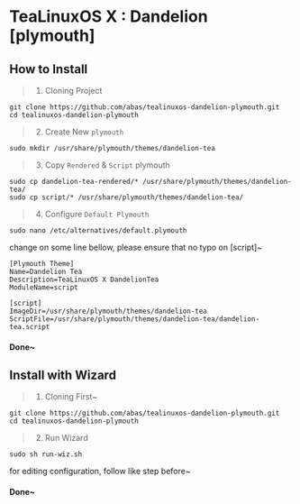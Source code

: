 # TeaLinuxOS X : Dandelion [plymouth]

## How to Install
> 1. Cloning Project

```
git clone https://github.com/abas/tealinuxos-dandelion-plymouth.git
cd tealinuxos-dandelion-plymouth
```

> 2. Create New `plymouth`

```
sudo mkdir /usr/share/plymouth/themes/dandelion-tea
```

> 3. Copy `Rendered` & `Script` plymouth

```
sudo cp dandelion-tea-rendered/* /usr/share/plymouth/themes/dandelion-tea/
sudo cp script/* /usr/share/plymouth/themes/dandelion-tea/
```

> 4. Configure `Default Plymouth`

```
sudo nano /etc/alternatives/default.plymouth
```

change on some line bellow, please ensure that no typo on [script]~
```
[Plymouth Theme]
Name=Dandelion Tea
Description=TeaLinuxOS X DandelionTea
ModuleName=script

[script]
ImageDir=/usr/share/plymouth/themes/dandelion-tea
ScriptFile=/usr/share/plymouth/themes/dandelion-tea/dandelion-tea.script
```

#### Done~

## Install with Wizard

> 1. Cloning First~

```
git clone https://github.com/abas/tealinuxos-dandelion-plymouth.git
cd tealinuxos-dandelion-plymouth
```

> 2. Run Wizard

```
sudo sh run-wiz.sh
```

for editing configuration, follow like step before~

#### Done~